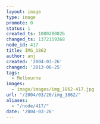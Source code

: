```yaml
---
layout: image
type: image
promote: 0
status: 1
created_ts: 1080280826
changed_ts: 1372159368
node_id: 417
title: IMG_1862
author: anj
created: '2004-03-26'
changed: '2013-06-25'
tags:
  - Melbourne
images:
  - image/images/img_1862-417.jpg
url: "/2004/03/26/img_1862/"
aliases:
  - "/node/417/"
date: '2004-03-26'
---
```


